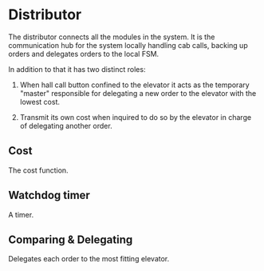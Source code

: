 # Distributor

The distributor connects all the modules in the system. It is the communication hub for the system locally handling cab calls, backing up orders and delegates orders to the local FSM.

In addition to that it has two distinct roles:

1. When hall call button confined to the elevator it acts as the temporary "master" responsible for delegating a new order to the elevator with the lowest cost.

2. Transmit its own cost when inquired to do so by the elevator in charge of delegating another order.

## Cost

The cost function.

## Watchdog timer

A timer.

## Comparing & Delegating

Delegates each order to the most fitting elevator.